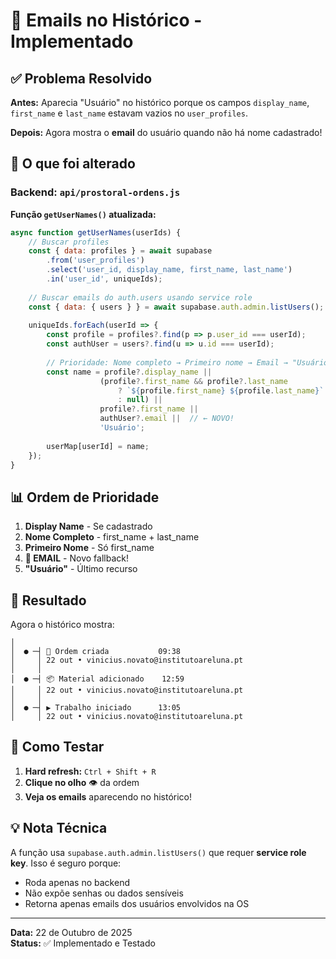 # 📧 Emails no Histórico - Implementado

## ✅ Problema Resolvido

**Antes:** Aparecia "Usuário" no histórico porque os campos `display_name`, `first_name` e `last_name` estavam vazios no `user_profiles`.

**Depois:** Agora mostra o **email** do usuário quando não há nome cadastrado!

## 🔧 O que foi alterado

### Backend: `api/prostoral-ordens.js`

**Função `getUserNames()` atualizada:**

```javascript
async function getUserNames(userIds) {
    // Buscar profiles
    const { data: profiles } = await supabase
        .from('user_profiles')
        .select('user_id, display_name, first_name, last_name')
        .in('user_id', uniqueIds);
    
    // Buscar emails do auth.users usando service role
    const { data: { users } } = await supabase.auth.admin.listUsers();
    
    uniqueIds.forEach(userId => {
        const profile = profiles?.find(p => p.user_id === userId);
        const authUser = users?.find(u => u.id === userId);
        
        // Prioridade: Nome completo → Primeiro nome → Email → "Usuário"
        const name = profile?.display_name || 
                    (profile?.first_name && profile?.last_name 
                        ? `${profile.first_name} ${profile.last_name}` 
                        : null) ||
                    profile?.first_name ||
                    authUser?.email ||  // ← NOVO!
                    'Usuário';
        
        userMap[userId] = name;
    });
}
```

## 📊 Ordem de Prioridade

1. **Display Name** - Se cadastrado
2. **Nome Completo** - first_name + last_name
3. **Primeiro Nome** - Só first_name
4. **📧 EMAIL** - Novo fallback!
5. **"Usuário"** - Último recurso

## 🎯 Resultado

Agora o histórico mostra:

```
│
│  ● ─┤ 🎯 Ordem criada           09:38
│     │ 22 out • vinicius.novato@institutoareluna.pt
│     │ 
│  ● ─┤ 📦 Material adicionado    12:59
│     │ 22 out • vinicius.novato@institutoareluna.pt
│     │ 
│  ● ─┤ ▶️ Trabalho iniciado      13:05
│     │ 22 out • vinicius.novato@institutoareluna.pt
```

## 🚀 Como Testar

1. **Hard refresh:** `Ctrl + Shift + R`
2. **Clique no olho** 👁️ da ordem
3. **Veja os emails** aparecendo no histórico!

## 💡 Nota Técnica

A função usa `supabase.auth.admin.listUsers()` que requer **service role key**. Isso é seguro porque:

- Roda apenas no backend
- Não expõe senhas ou dados sensíveis
- Retorna apenas emails dos usuários envolvidos na OS

---

**Data:** 22 de Outubro de 2025  
**Status:** ✅ Implementado e Testado

